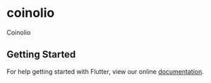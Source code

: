 # coinolio

Coinolio

## Getting Started

For help getting started with Flutter, view our online
[documentation](https://flutter.io/).
